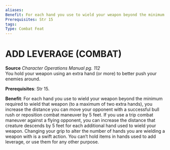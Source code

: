 ```yaml
---
aliases: 
Benefit: For each hand you use to wield your weapon beyond the minimum required to wield that weapon (to a maximum of two extra hands), you increase the distance you can move your opponent with a successful bull rush or reposition combat maneuver by 5 feet. If you use a trip combat maneuver against a flying opponent, you can increase the distance that creature descends by 5 feet for each additional hand used to wield your weapon. Changing your grip to alter the number of hands you are wielding a weapon with is a swift action. You can’t hold items in hands used to add leverage, or use them for any other purpose.
Prerequisites: Str 15
tags: 
Type: Combat Feat
---
```

# ADD LEVERAGE (COMBAT)
**Source** _Character Operations Manual pg. 112_  
You hold your weapon using an extra hand (or more) to better push your enemies around.

**Prerequisites**: Str 15.

**Benefit**: For each hand you use to wield your weapon beyond the minimum required to wield that weapon (to a maximum of two extra hands), you increase the distance you can move your opponent with a successful bull rush or reposition combat maneuver by 5 feet. If you use a trip combat maneuver against a flying opponent, you can increase the distance that creature descends by 5 feet for each additional hand used to wield your weapon. Changing your grip to alter the number of hands you are wielding a weapon with is a swift action. You can’t hold items in hands used to add leverage, or use them for any other purpose.